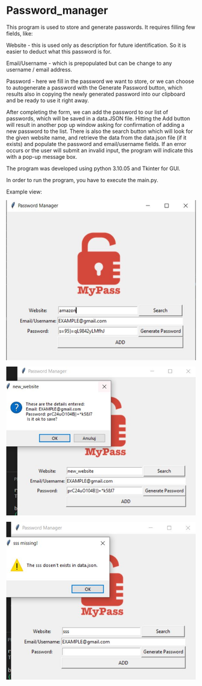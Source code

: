 # Password_manager

This program is used to store and generate passwords. It requires filling few fields, like:

Website - this is used only as description for future identification. So it is easier to deduct what this password is for.

Email/Username - which is prepopulated but can be change to any username / email address.

Password - here we fill in the password we want to store, or we can choose to autogenerate a password with the Generate Password button, which results also in copying the newly generated password into our clipboard and be ready to use it right away. 

After completing the form, we can add the password to our list of passwords, which will be saved in a data.JSON file. Hitting the Add button will result in another pop up window asking for confirmation of adding a new password to the list. 
There is also the search button which will look for the given website name, and retrieve the data from the data.json file (if it exists)
and populate the password and email/username fields. If an error occurs or the user will submit an invalid input, the program will indicate this with a pop-up message box. 

The program was developed using python 3.10.05 and Tkinter for GUI. 

In order to run the program, you have to execute the main.py.


Example view: 

![Screenshot](example_view.jpg)

![Screenshot](example_view_2.jpg)

![Screenshot](example_view_3.jpg)